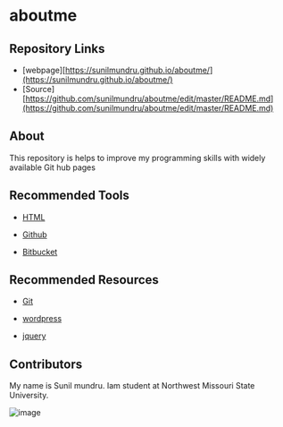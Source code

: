 # aboutme

## Repository Links
- [webpage][https://sunilmundru.github.io/aboutme/](https://sunilmundru.github.io/aboutme/)
- [Source][https://github.com/sunilmundru/aboutme/edit/master/README.md](https://github.com/sunilmundru/aboutme/edit/master/README.md)

## About
This repository is helps to improve my programming skills with widely available Git hub pages

## Recommended Tools
- [HTML](https://www.w3schools.com/html/html_editors.asp)

- [Github](https://desktop.github.com/)

- [Bitbucket](https://bitbucket.org/dashboard/overview)

## Recommended Resources

- [Git](https://lab.github.com/)

- [wordpress](https://wordpress.com/create-blog/?utm_source=adwords&utm_medium=cpc&keyword=wordpress&creative=277412335412&campaignid=998785131&adgroupid=53026924047&matchtype=e&device=c&network=g&sgmt=gb&utm_source=adwords&utm_campaign=Google_WPcom_Search_Brand_Desktop_US_en&utm_medium=cpc&keyword=wordpress&creative=277412335412&campaignid=998785131&adgroupid=53026924047&matchtype=e&device=c&network=g&targetid=kwd-295456403946&locationid=9023314&gclid=Cj0KCQiAhKviBRCNARIsAAGZ7CfgJCT6yu8AXp1Qu4N4IBU0M6bLNSuR7R3XW7Ow2aSiOpYEez4b4sUaAnM3EALw_wc)

- [jquery](https://jquery.com/)

## Contributors

My name is Sunil mundru. Iam student  at Northwest Missouri State University.


![image](https://msep.mhec.org/sites/default/files/N-2Stack-Full2.jpg)
